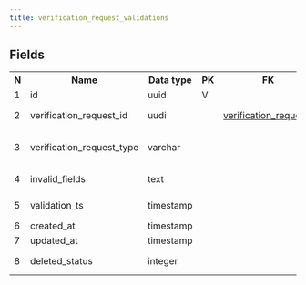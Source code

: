 ```yaml
---
title: verification_request_validations 
---
```


## Fields

<table style="width: 100%">
    <colgroup>
       <col span="1" style="width: 3%;"/>
       <col span="1" style="width: 12%;"/>
       <col span="1" style="width: 10%;"/>
       <col span="1" style="width: 3%;"/>
       <col span="1" style="width: 12%;"/>
       <col span="1" style="width: 60%;"/>
    </colgroup>
  <tr>
    <th>N</th>
    <th>Name</th>
    <th>Data type</th>
    <th>PK</th>
    <th>FK</th>
    <th>Description</th>
  </tr>
<tr><td>1</td><td>id</td><td>uuid</td><td>V</td><td></td><td></td></tr>
<tr><td>2</td><td>verification_request_id</td><td>uudi</td><td></td><td><a href="verification_requests-uni.md">verification_requests</a></td><td>Verification request that was validated</td></tr>
<tr><td>3</td><td>verification_request_type</td><td>varchar</td><td></td><td></td><td>One of: professionalCertificate, experience, education</td></tr>
<tr><td>4</td><td>invalid_fields</td><td>text</td><td></td><td></td><td>List of invalid fields separated by commas.</td></tr>
<tr><td>5</td><td>validation_ts</td><td>timestamp</td><td></td><td></td><td>Date and time of validation.</td></tr>
<tr><td>6</td><td>created_at</td><td>timestamp</td><td></td><td></td><td></td></tr>
<tr><td>7</td><td>updated_at</td><td>timestamp</td><td></td><td></td><td></td></tr>
<tr><td>8</td><td>deleted_status</td><td>integer</td><td></td><td></td><td>0 - active record, 1 - deleted record.</td></tr>

</table>